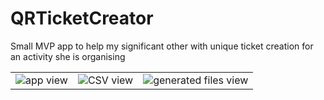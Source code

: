 ﻿# QRTicketCreator
Small MVP app to help my significant other with unique ticket creation for an activity she is organising

<table>
<tr>
   <td>
      <img src="https://raw.githubusercontent.com/jessypouliot98/QRTicketCreator/main/.github/__assets__/QRTicketCreator_App.jpg" alt="app view" />
   </td>
   <td>
      <img src="https://raw.githubusercontent.com/jessypouliot98/QRTicketCreator/main/.github/__assets__/QRTicketCreator_CSV.jpg" alt="CSV view" />
   </td>
   <td>
      <img src="https://raw.githubusercontent.com/jessypouliot98/QRTicketCreator/main/.github/__assets__/QRTicketCreator_Generated.jpg" alt="generated files view" />
   </td>
</tr>
</table>